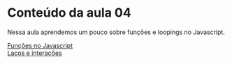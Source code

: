 # Conteúdo da aula 04
Nessa aula aprendemos um pouco sobre funções e loopings no Javascript.

[Funções no Javascript](https://developer.mozilla.org/pt-BR/docs/Web/JavaScript/Guide/Functions)   
[Laços e interações](https://developer.mozilla.org/pt-BR/docs/Web/JavaScript/Guide/Loops_and_iteration)